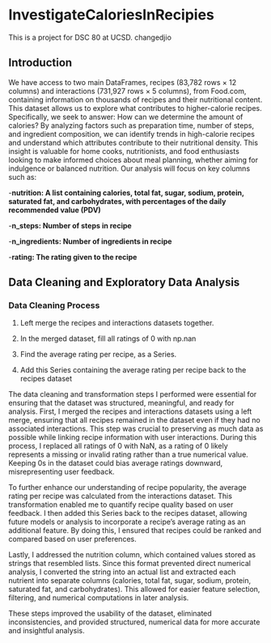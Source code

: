 # InvestigateCaloriesInRecipies
This is a project for DSC 80 at UCSD. changedjio

## Introduction
We have access to two main DataFrames, recipes (83,782 rows × 12 columns) and 
interactions (731,927 rows × 5 columns), from Food.com, containing information 
on thousands of recipes and their nutritional content. This dataset allows us to
explore what contributes to higher-calorie recipes. Specifically, we seek to 
answer: How can we determine the amount of calories?
By analyzing factors such as preparation time, number of steps, and ingredient 
composition, we can identify trends in high-calorie recipes and understand which
attributes contribute to their nutritional density. This insight is valuable for
home cooks, nutritionists, and food enthusiasts looking to make informed choices
about meal planning, whether aiming for indulgence or balanced nutrition.
Our analysis will focus on key columns such as:

-**nutrition: A list containing calories, total fat, sugar, sodium, protein, saturated fat, and carbohydrates, with percentages of the daily recommended value (PDV)**

-**n_steps: Number of steps in recipe**

-**n_ingredients: Number of ingredients in recipe**

-**rating: The rating given to the recipe**

## Data Cleaning and Exploratory Data Analysis
### Data Cleaning Process
1. Left merge the recipes and interactions datasets together.

2. In the merged dataset, fill all ratings of 0 with np.nan

3. Find the average rating per recipe, as a Series.

4. Add this Series containing the average rating per recipe back to the recipes dataset

The data cleaning and transformation steps I performed were essential for ensuring that the dataset was structured, meaningful, and ready for analysis. First, I merged the recipes and interactions datasets using a left merge, ensuring that all recipes remained in the dataset even if they had no associated interactions. This step was crucial to preserving as much data as possible while linking recipe information with user interactions. During this process, I replaced all ratings of 0 with NaN, as a rating of 0 likely represents a missing or invalid rating rather than a true numerical value. Keeping 0s in the dataset could bias average ratings downward, misrepresenting user feedback.

To further enhance our understanding of recipe popularity, the average rating per recipe was calculated from the interactions dataset. This transformation enabled me to quantify recipe quality based on user feedback. I then added this Series back to the recipes dataset, allowing future models or analysis to incorporate a recipe’s average rating as an additional feature. By doing this, I ensured that recipes could be ranked and compared based on user preferences. 

Lastly, I addressed the nutrition column, which contained values stored as strings that resembled lists. Since this format prevented direct numerical analysis, I converted the string into an actual list and extracted each nutrient into separate columns (calories, total fat, sugar, sodium, protein, saturated fat, and carbohydrates). This allowed for easier feature selection, filtering, and numerical computations in later analysis.

These steps improved the usability of the dataset, eliminated inconsistencies, and provided structured, numerical data for more accurate and insightful analysis.